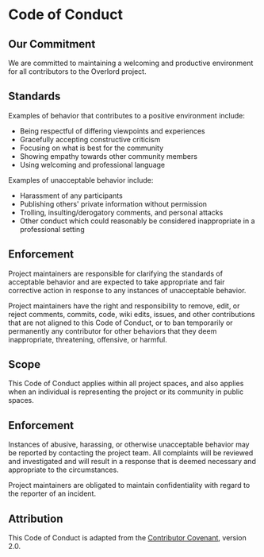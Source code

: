 # Code of Conduct

## Our Commitment

We are committed to maintaining a welcoming and productive environment for all contributors to the Overlord project.

## Standards

Examples of behavior that contributes to a positive environment include:

* Being respectful of differing viewpoints and experiences
* Gracefully accepting constructive criticism
* Focusing on what is best for the community
* Showing empathy towards other community members
* Using welcoming and professional language

Examples of unacceptable behavior include:

* Harassment of any participants
* Publishing others' private information without permission
* Trolling, insulting/derogatory comments, and personal attacks
* Other conduct which could reasonably be considered inappropriate in a professional setting

## Enforcement

Project maintainers are responsible for clarifying the standards of acceptable behavior and are expected to take appropriate and fair corrective action in response to any instances of unacceptable behavior.

Project maintainers have the right and responsibility to remove, edit, or reject comments, commits, code, wiki edits, issues, and other contributions that are not aligned to this Code of Conduct, or to ban temporarily or permanently any contributor for other behaviors that they deem inappropriate, threatening, offensive, or harmful.

## Scope

This Code of Conduct applies within all project spaces, and also applies when an individual is representing the project or its community in public spaces.

## Enforcement

Instances of abusive, harassing, or otherwise unacceptable behavior may be reported by contacting the project team. All complaints will be reviewed and investigated and will result in a response that is deemed necessary and appropriate to the circumstances.

Project maintainers are obligated to maintain confidentiality with regard to the reporter of an incident.

## Attribution

This Code of Conduct is adapted from the [Contributor Covenant](https://www.contributor-covenant.org), version 2.0.
